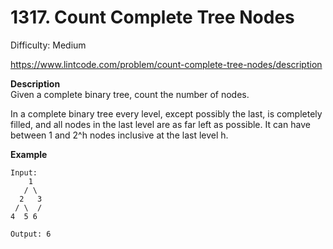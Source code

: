 # 1317. Count Complete Tree Nodes

Difficulty: Medium

https://www.lintcode.com/problem/count-complete-tree-nodes/description

**Description**  
Given a complete binary tree, count the number of nodes.

In a complete binary tree every level, except possibly the last, is completely filled, and all nodes in the last level are as far left as possible. It can have between 1 and 2^h nodes inclusive at the last level h.

**Example**  
```
Input: 
    1
   / \
  2   3
 / \  /
4  5 6

Output: 6
```
